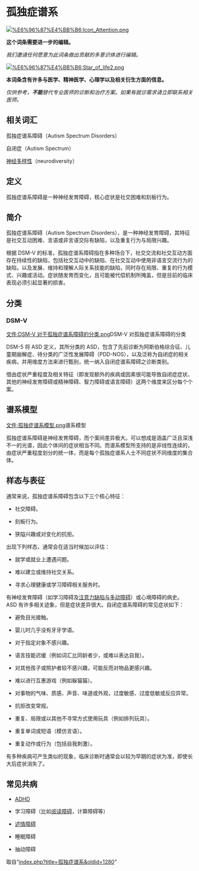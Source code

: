 <!-- Source: %E5%AD%A4%E7%8B%AC%E7%97%87%E8%B0%B1%E7%B3%BB -->

# 孤独症谱系

![](images/thumb/0/03/Icon_Attention.png/60px-Icon_Attention.png)[%E6%96%87%E4%BB%B6:Icon_Attention.png](%E6%96%87%E4%BB%B6:Icon_Attention.png)

**这个词条需要进一步的编辑。**

_我们邀请任何愿意为此词条做出贡献的多意识体进行编辑。_

![](images/thumb/2/2d/Star_of_life2.png/60px-Star_of_life2.png)[%E6%96%87%E4%BB%B6:Star_of_life2.png](%E6%96%87%E4%BB%B6:Star_of_life2.png)

**本词条含有许多与医学、精神医学、心理学以及相关衍生方面的信息。**

_仅供参考，**不能**替代专业医师的诊断和治疗方案。如果有就诊需求请立即联系相关医师。_

## 相关词汇

孤独症谱系障碍（Autism Spectrum Disorders）

自闭症（Autism Spectrum）

[神经多样性](%E7%A5%9E%E7%BB%8F%E5%A4%9A%E6%A0%B7%E6%80%A7)（neurodiversity）

## 定义

孤独症谱系障碍是一种神经发育障碍，核心症状是社交困难和刻板行为。

## 简介

孤独症谱系障碍（Autism Spectrum Disorders），是一种神经发育障碍，其特征是社交互动困难、言语或非言语交际有缺陷，以及重复行为与局限兴趣。

根据 DSM-V 的标准，孤独症谱系障碍指在多种场合下，社交交流和社交互动方面存在持续性的缺陷，包括社交互动中的缺陷、在社交互动中使用非语言交流行为的缺陷，以及发展、维持和理解人际关系技能的缺陷，同时存在局限、重复的行为模式、兴趣或活动。症状随发育而变化，且可能被代偿机制所掩盖，但是目前的临床表现必须引起显著的损害。

## 分类

### **DSM-V**

[文件:DSM-V 对于孤独症谱系障碍的分类.png](index.php?title=%E7%89%B9%E6%AE%8A:%E4%B8%8A%E4%BC%A0%E6%96%87%E4%BB%B6&wpDestFile=DSM-V%E5%AF%B9%E4%BA%8E%E5%AD%A4%E7%8B%AC%E7%97%87%E8%B0%B1%E7%B3%BB%E9%9A%9C%E7%A2%8D%E7%9A%84%E5%88%86%E7%B1%BB.png)DSM-V 对孤独症谱系障碍的分类

DSM-5 将 ASD 定义，其所分类的 ASD，包含了先前诊断为阿斯伯格综合征、儿童期崩解症、待分类的广泛性发展障碍（PDD-NOS），以及泛称为自闭症的相关疾病，并用维度方法来进行甄别，统一纳入自闭症谱系障碍之诊断类别。

借由症状严重程度及相关特征（即发现额外的疾病或因素很可能导致自闭症症状、其他的神经发育障碍或精神障碍、智力障碍或语言障碍）这两个维度来区分每个个案。

## **谱系模型**

[文件:孤独症谱系模型.png](index.php?title=%E7%89%B9%E6%AE%8A:%E4%B8%8A%E4%BC%A0%E6%96%87%E4%BB%B6&wpDestFile=%E5%AD%A4%E7%8B%AC%E7%97%87%E8%B0%B1%E7%B3%BB%E6%A8%A1%E5%9E%8B.png)谱系模型

孤独症谱系障碍是神经发育障碍，而个案间差异极大。可以想成是涵盖广泛且深浅不一的光谱，因此个体间的症状相当不同。而谱系模型所支持的是非线性连续的，由症状严重程度划分的统一体，而是每个孤独症谱系人士不同症状不同维度的集合体。

## **样态与表征**

通常来说，孤独症谱系障碍包含以下三个核心特征：

- 社交障碍。

- 刻板行为。

- 狭隘兴趣或对变化的抗拒。

出现下列样态，通常会在适当时候加以评估：

- 就学或就业上遭遇问题。

- 难以建立或维持社交关系。

- 寻求心理健康或学习障碍相关服务时。

有神经发育障碍（如学习障碍及[注意力缺陷与多动障碍](%E6%B3%A8%E6%84%8F%E5%8A%9B%E7%BC%BA%E9%99%B7%E4%B8%8E%E5%A4%9A%E5%8A%A8%E9%9A%9C%E7%A2%8D)）或心境障碍的病史。ASD 有许多相关迹象，但是症状差异很大。自闭症谱系障碍的常见症状如下：

- 避免目光接触。

- 婴儿时几乎没有牙牙学语。

- 对于指定对象不感兴趣。

- 语言技能迟缓（例如词汇比同龄者少，或难以表达自我）。

- 对其他孩子或照护者较不感兴趣，可能反而对物品更感兴趣。

- 难以进行互惠游戏（例如躲猫猫）。

- 对事物的气味、质感、声音、味道或外观，过度敏感、过度低敏或反应异常。

- 抗拒改变常规。

- 重复、局限或以其他不寻常方式使用玩具（例如排列玩具）。

- 重复单词或短语（模仿言语）。

- 重复动作或行为（包括自我刺激）。

有多种疾病可产生类似的现象，临床诊断时通常会以较为早期的症状为准，即使长大后症状消失了。

## 常见共病

- [ADHD](%E6%B3%A8%E6%84%8F%E5%8A%9B%E7%BC%BA%E9%99%B7%E4%B8%8E%E5%A4%9A%E5%8A%A8%E9%9A%9C%E7%A2%8D)

- 学习障碍（比如[阅读障碍](%E9%98%85%E8%AF%BB%E9%9A%9C%E7%A2%8D)，计算障碍等）

- [述情障碍](%E8%BF%B0%E6%83%85%E9%9A%9C%E7%A2%8D)

- 睡眠障碍

- 抽动障碍

取自“[index.php?title=孤独症谱系&oldid=1280](index.php?title=%E5%AD%A4%E7%8B%AC%E7%97%87%E8%B0%B1%E7%B3%BB&oldid=1280)”
